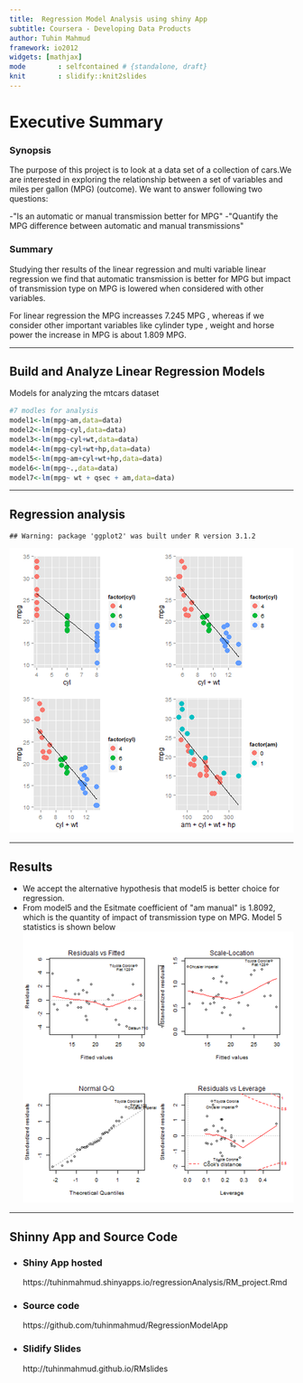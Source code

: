 ```yaml
---
title:  Regression Model Analysis using shiny App
subtitle: Coursera - Developing Data Products
author: Tuhin Mahmud
framework: io2012
widgets: [mathjax]
mode        : selfcontained # {standalone, draft}
knit        : slidify::knit2slides
---
```



Executive Summary
========================================================
<h3>Synopsis</h3>

The purpose of this project is to look at a data set of a collection of cars.We are interested in exploring the relationship between a set of variables and miles per gallon (MPG) (outcome). We want to answer following two questions:

-"Is an automatic or manual transmission better for MPG"
-"Quantify the MPG difference between automatic and manual transmissions"
<h3>Summary</h3>
Studying ther results of the linear regression and multi variable linear regression we find that automatic transmission is better for MPG but impact of transmission type on MPG is lowered when considered with other variables.

For linear regression the MPG increasses 7.245 MPG , whereas if we consider other important variables like cylinder type , weight and horse power the increase in MPG is about 1.809 MPG.


---

## Build and Analyze Linear Regression Models

Models for analyzing the mtcars dataset




```r
#7 modles for analysis
model1<-lm(mpg~am,data=data)
model2<-lm(mpg~cyl,data=data)
model3<-lm(mpg~cyl+wt,data=data)
model4<-lm(mpg~cyl+wt+hp,data=data)
model5<-lm(mpg~am+cyl+wt+hp,data=data)
model6<-lm(mpg~.,data=data)
model7<-lm(mpg~ wt + qsec + am,data=data)
```

---

## Regression analysis


```
## Warning: package 'ggplot2' was built under R version 3.1.2
```

![plot of chunk unnamed-chunk-3](assets/fig/unnamed-chunk-3-1.png) 

---

## Results
- We accept the alternative hypothesis that model5 is better choice for regression.
- From model5 and the Esitmate coefficient of "am manual" is 1.8092, which is the quantity of impact of transmission type on MPG.
Model 5 statistics is shown below
![plot of chunk unnamed-chunk-4](assets/fig/unnamed-chunk-4-1.png) 

---

## Shinny App and Source Code
- <h3>Shiny App hosted </h3>
    https://tuhinmahmud.shinyapps.io/regressionAnalysis/RM_project.Rmd
- <h3> Source code </h3>
    https://github.com/tuhinmahmud/RegressionModelApp
- <h3> Slidify Slides </h3>
    http://tuhinmahmud.github.io/RMslides
   
